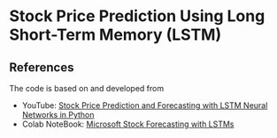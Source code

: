 # Stock Price Prediction Using Long Short-Term Memory (LSTM)
## References
The code is based on and developed from
  - YouTube: [Stock Price Prediction and Forecasting with LSTM Neural Networks in Python](https://www.youtube.com/watch?v=CbTU92pbDKw)
  - Colab NoteBook: [Microsoft Stock Forecasting with LSTMs](https://colab.research.google.com/drive/1Bk4zPQwAfzoSHZokKUefKL1s6lqmam6S?usp=sharing)

